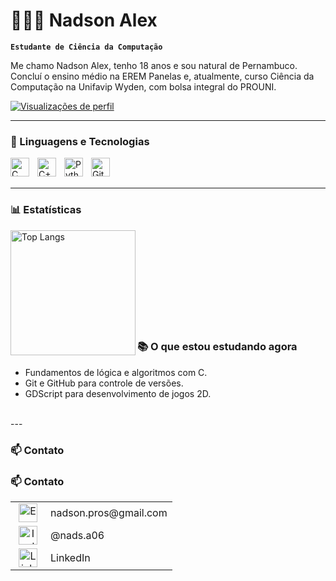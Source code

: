# 👨🏻‍💻 Nadson Alex 

**`Estudante de Ciência da Computação`**

Me chamo Nadson Alex, tenho 18 anos e sou natural de Pernambuco. Concluí o ensino médio na EREM Panelas e, atualmente, curso Ciência da Computação na Unifavip Wyden, com bolsa integral do PROUNI.

<p align="left">
  <a href="https://github.com/Dev-Nadson">
    <img 
      alt="Visualizações de perfil" 
      title="Visualizações do meu perfil" 
      src="https://img.shields.io/badge/Visualizações-🔁%20--%20-purple?style=for-the-badge&logo=github&logoColor=white&labelColor=800080&color=800080" 
    />
  </a>
</p>

---

### 🤖 Linguagens e Tecnologias

<img 
    align="left" 
    alt="C" 
    title="C" 
    width="30px" 
    style="padding-right: 10px;" 
    src="https://cdn.jsdelivr.net/gh/devicons/devicon@latest/icons/c/c-original.svg" 
/>
<img 
    align="left" 
    alt="C++" 
    title="C++" 
    width="30px" 
    style="padding-right: 10px;" 
    src="https://cdn.jsdelivr.net/gh/devicons/devicon@latest/icons/cplusplus/cplusplus-original.svg" 
/>
<img 
    align="left" 
    alt="Python" 
    title="Python"
    width="30px" 
    style="padding-right: 10px;" 
    src="https://cdn.jsdelivr.net/gh/devicons/devicon@latest/icons/python/python-original.svg" 
/>
<img 
    align="left" 
    alt="Git" 
    title="Git"
    width="30px" 
    style="padding-right: 10px;" 
    src="https://cdn.jsdelivr.net/gh/devicons/devicon@latest/icons/git/git-original.svg" 
/>

<br/><br/>

---

### 📊 Estatísticas

<p>
  <img 
    align="left" 
    alt="Top Langs" 
    height="200" 
    src="https://github-readme-stats.vercel.app/api/top-langs/?username=Dev-Nadson&theme=tokyonight&layout=compact&custom_title=Tecnologias&langs_count=9" 
  />
</p>

<br/><br/><br/><br/><br/><br/><br/><br/><br/>




### 📚 O que estou estudando agora

- Fundamentos de lógica e algoritmos com C.
- Git e GitHub para controle de versões.
- GDScript para desenvolvimento de jogos 2D.
<br/>
---


### 📫 Contato

### 📫 Contato

<table>
  <tr>
    <td align="center" valign="middle" width="40">
      <img 
        alt="Email" 
        width="30px" 
        src="https://img.icons8.com/fluency/48/gmail-new.png"
      />
    </td>
    <td valign="middle">nadson.pros@gmail.com</td>
  </tr>
    <tr>
    <td align="center" valign="middle" width="40">
      <a href="https://www.instagram.com/nads.a06/" target="_blank">
        <img 
          alt="Instagram" 
          width="30px" 
          src="https://img.icons8.com/fluency/48/instagram-new.png"
        />
      </a>
    </td>
    <td valign="middle">@nads.a06</td>
  </tr>

  <tr>
    <td align="center" valign="middle" width="40">
      <a href="https://www.linkedin.com/in/nadsonalex/" target="_blank">
        <img 
          alt="LinkedIn" 
          width="30px" 
          src="https://img.icons8.com/fluency/48/linkedin.png"
        />
      </a>
    </td>
    <td valign="middle">LinkedIn</td>
  </tr>
</table>



